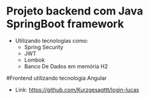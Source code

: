 # Projeto backend com Java SpringBoot framework
 - Utilizando tecnologias como:
   - Spring Security
   - JWT
   - Lombok
   - Banco De Dados em memória H2

#Frontend utilizando tecnologia Angular
  - Link: https://github.com/Kurzgesagttt/login-lucas
